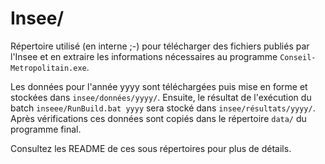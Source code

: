 # Insee/

Répertoire utilisé (en interne ;-) pour télécharger des fichiers publiés par l'Insee
et en extraire les informations nécessaires au programme ```Conseil-Metropolitain.exe```.

Les données pour l'année yyyy sont téléchargées puis mise en forme et stockées
dans ```insee/données/yyyy/```. Ensuite, le résultat de l'exécution du batch 
```inseee/RunBuild.bat yyyy``` sera stocké dans ```insee/résultats/yyyy/```.
Après vérifications ces données sont copiés dans le répertoire ```data/``` du 
programme final.

Consultez les README de ces sous répertoires pour plus de détails.
